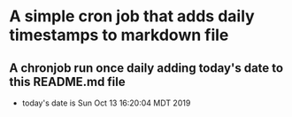 A simple cron job that adds daily timestamps to markdown file
============================================================
## A chronjob run once daily adding today's date to this README.md file
* today's date is Sun Oct 13 16:20:04 MDT 2019
